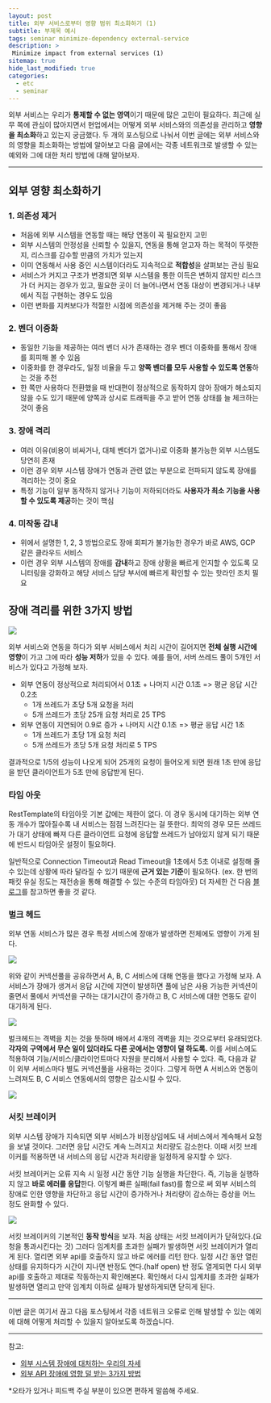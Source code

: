 ```yaml
---
layout: post
title: 외부 서비스로부터 영향 범위 최소화하기 (1)
subtitle: 부제목 예시
tags: seminar minimize-dependency external-service
description: >
 Minimize impact from external services (1)
sitemap: true
hide_last_modified: true
categories:
  - etc
  - seminar
---
```


외부 서비스는 우리가 **통제할 수 없는 영역**이기 때문에 많은 고민이 필요하다. 최근에 실무 쪽에 관심이 많아지면서 현업에서는 어떻게 외부 서비스와의 의존성을 관리하고 **영향을 최소화**하고 있는지 궁금했다. 두 개의 포스팅으로 나눠서 이번 글에는 외부 서비스와의 영향을 최소화하는 방법에 알아보고 다음 글에서는 각종 네트워크로 발생할 수 있는 예외와 그에 대한 처리 방법에 대해 알아보자.

---

## 외부 영향 최소화하기 

### 1. 의존성 제거
- 처음에 외부 시스템을 연동할 때는 해당 연동이 꼭 필요한지 고민
- 외부 시스템의 안정성을 신뢰할 수 있을지, 연동을 통해 얻고자 하는 목적이 뚜렷한지, 리스크를 감수할 만큼의 가치가 있는지
- 이미 연동해서 사용 중인 시스템이더라도 지속적으로 **적합성**을 살펴보는 관심 필요
- 서비스가 커지고 구조가 변경되면 외부 시스템을 통한 이득은 변하지 않지만 리스크가 더 커지는 경우가 있고, 필요한 곳이 더 늘어나면서 연동 대상이 변경되거나 내부에서 직접 구현하는 경우도 있음
- 이런 변화를 지켜보다가 적절한 시점에 의존성을 제거해 주는 것이 좋음

### 2. 벤더 이중화
- 동일한 기능을 제공하는 여러 벤더 사가 존재하는 경우 벤더 이중화를 통해서 장애를 회피해 볼 수 있음
- 이중화를 한 경우라도, 일정 비율을 두고 **양쪽 벤더를 모두 사용할 수 있도록 연동**하는 것을 추천
- 한 쪽만 사용하다 전환했을 때 반대편이 정상적으로 동작하지 않아 장애가 해소되지 않을 수도 있기 때문에 양쪽과 상시로 트래픽을 주고 받어 연동 상태를 늘 체크하는 것이 좋음

### 3. 장애 격리
- 여러 이유(비용이 비싸거나, 대체 벤더가 없거나)로 이중화 불가능한 외부 시스템도 당연히 존재
- 이런 경우 외부 시스템 장애가 연동과 관련 없는 부분으로 전파되지 않도록 장애를 격리하는 것이 중요
- 특정 기능이 일부 동작하지 않거나 기능이 저하되더라도 **사용자가 최소 기능을 사용할 수 있도록 제공**하는 것이 핵심

### 4. 미작동 감내
- 위에서 설명한 1, 2, 3 방법으로도 장애 회피가 불가능한 경우가 바로 AWS, GCP 같은 클라우드 서비스
- 이런 경우 외부 시스템의 장애를 **감내**하고 장애 상황을 빠르게 인지할 수 있도록 모니터링을 강화하고 해당 서비스 담당 부서에 빠르게 확인할 수 있는 핫라인 조치 필요

## 장애 격리를 위한 3가지 방법

![](/assets//img/blog/etc/seminar/bea_1.png)

외부 서비스와 연동을 하다가 외부 서비스에서 처리 시간이 길어지면 **전체 실행 시간에 영향**이 가고 그에 따라 **성능 저하**가 있을 수 있다. 예를 들어, 서버 쓰레드 풀이 5개인 서비스가 있다고 가정해 보자.
- 외부 연동이 정상적으로 처리되어서 0.1초 + 나머지 시간 0.1초 => 평균 응답 시간 0.2초
  - 1개 쓰레드가 초당 5개 요청을 처리
  - 5개 쓰레드가 초당 25개 요청 처리로 25 TPS
- 외부 연동이 지연되어 0.9로 증가 + 나머지 시간 0.1초 => 평균 응답 시간 1초
  - 1개 쓰레드가 초당 1개 요청 처리
  - 5개 쓰레드가 초당 5개 요청 처리로 5 TPS

결과적으로 1/5의 성능이 나오게 되어 25개의 요청이 들어오게 되면 원래 1초 만에 응답을 받던 클라이언트가 5초 만에 응답받게 된다. 

### 타임 아웃

RestTemplate의 타임아웃 기본 값에는 제한이 없다. 이 경우 동시에 대기하는 외부 연동 개수가 많아질수록 내 서비스는 점점 느려진다는 걸 뜻한다. 최악의 경우 모든 쓰레드가 대기 상태에 빠져 다른 클라이언트 요청에 응답할 쓰레드가 남아있지 않게 되기 때문에 반드시 타임아웃 설정이 필요하다. 

일반적으로 Connection Timeout과 Read Timeout을 1초에서 5초 이내로 설정해 줄 수 있는데 상황에 따라 달라질 수 있기 때문에 **근거 있는 기준**이 필요하다. (ex. 한 번의 패킷 유실 정도는 재전송을 통해 해결할 수 있는 수준의 타임아웃) 더 자세한 건 다음 [블로그](https://alden-kang.tistory.com/20)를 참고하면 좋을 것 같다.

### 벌크 헤드

외부 연동 서비스가 많은 경우 특정 서비스에 장애가 발생하면 전체에도 영향이 가게 된다.

![](/assets//img/blog/etc/seminar/bea_2.png)

위와 같이 커넥션풀을 공유하면서 A, B, C 서비스에 대해 연동을 했다고 가정해 보자. A 서비스가 장애가 생겨서 응답 시간에 지연이 발생하면 풀에 남은 사용 가능한 커넥션이 줄면서 풀에서 커넥션을 구하는 대기시간이 증가하고 B, C 서비스에 대한 연동도 같이 대기하게 된다.

![](/assets//img/blog/etc/seminar/bea_3.png)

벌크헤드는 격벽을 치는 것을 뜻하며 배에서 4개의 격벽을 치는 것으로부터 유래되었다. **각자의 구역에서 무슨 일이 있더라도 다른 곳에서는 영향이 덜 하도록.** 이를 서비스에도 적용하여 기능/서비스/클라이언트마다 자원을 분리해서 사용할 수 있다. 즉, 다음과 같이 외부 서비스마다 별도 커넥션풀을 사용하는 것이다. 그렇게 하면 A 서비스와 연동이 느려져도 B, C 서비스 연동에서의 영향은 감소시킬 수 있다.

![](/assets//img/blog/etc/seminar/bea_4.png)

### 서킷 브레이커

외부 시스템 장애가 지속되면 외부 서비스가 비정상임에도 내 서비스에서 계속해서 요청을 보낼 것이다. 그러면 응답 시간도 계속 느려지고 처리량도 감소한다. 이때 서킷 브레이커를 적용하면 내 서비스의 응답 시간과 처리량을 일정하게 유지할 수 있다.

서킷 브레이커는 오류 지속 시 일정 시간 동안 기능 실행을 차단한다. 즉, 기능을 실행하지 않고 **바로 에러를 응답**한다. 이렇게 빠른 실패(fail fast)를 함으로 써 외부 서비스의 장애로 인한 영향을 차단하고 응답 시간이 증가하거나 처리량이 감소하는 증상을 어느 정도 완화할 수 있다.

![](/assets//img/blog/etc/seminar/bea_5.png)

서킷 브레이커의 기본적인 **동작 방식**을 보자. 처음 상태는 서킷 브레이커가 닫혀있다.(요청을 통과시킨다는 것) 그러다 임계치를 초과한 실패가 발생하면 서킷 브레이커가 열리게 된다. 열리면 외부 api를 호출하지 않고 바로 에러를 리턴 한다. 일정 시간 동안 열린 상태를 유지하다가 시간이 지나면 반정도 연다.(half open) 반 정도 열게되면 다시 외부 api를 호출하고 제대로 작동하는지 확인해본다. 확인해서 다시 임계치를 초과한 실패가 발생하면 열리고 만약 임계치 이하로 실패가 발생하게되면 닫히게 된다.

---

이번 글은 여기서 끊고 다음 포스팅에서 각종 네트워크 오류로 인해 발생할 수 있는 예외에 대해 어떻게 처리할 수 있을지 알아보도록 하겠습니다.

---
참고:
- [외부 시스템 장애에 대처하는 우리의 자세](https://techblog.woowahan.com/6447/)
- [외부 API 장애에 영향 덜 받는 3가지 방법](https://www.youtube.com/watch?v=nuRO0ZBFdKk)

*오타가 있거나 피드백 주실 부분이 있으면 편하게 말씀해 주세요.